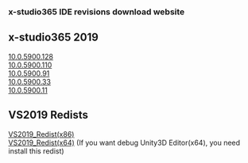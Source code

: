 <h3>x-studio365 IDE revisions download website</h3>

## x-studio365 2019
[10.0.5900.128](http://x-studio365.com/dl.php?version=10.0.5900.128)  
[10.0.5900.110](http://x-studio365.com/dl.php?version=10.0.5900.110)  
[10.0.5900.91](http://x-studio365.com/dl.php?version=10.0.5900.91)  
[10.0.5900.33](http://x-studio365.com/dl.php?version=10.0.5900.33)  
[10.0.5900.11](http://x-studio365.com/dl.php?version=10.0.5900.11)  

## VS2019 Redists
[VS2019_Redist(x86)](http://x-studio365.com/fdl2.php?file=VC_redist.x86.exe)  
[VS2019_Redist(x64)](http://x-studio365.com/fdl2.php?file=VC_redist.x64.exe) (If you want debug Unity3D Editor(x64), you need install this redist)
